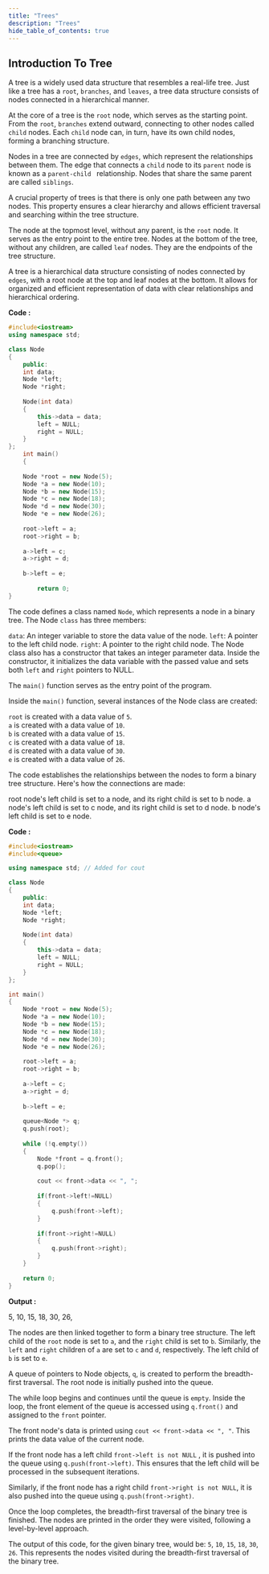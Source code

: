 ```yaml
---
title: "Trees"
description: "Trees"
hide_table_of_contents: true
---
```


## Introduction To Tree

A tree is a widely used data structure that resembles a real-life tree. Just like a tree has a `root`, `branches`, and `leaves`, a tree data structure consists of nodes connected in a hierarchical manner.

At the core of a tree is the `root` node, which serves as the starting point. From the `root`, `branches` extend outward, connecting to other nodes called `child` nodes. Each `child` node can, in turn, have its own child nodes, forming a branching structure.

Nodes in a tree are connected by `edges`, which represent the relationships between them. The edge that connects a `child` node to its `parent` node is known as a `parent-child ` relationship. Nodes that share the same parent are called `siblings`.

A crucial property of trees is that there is only one path between any two nodes. This property ensures a clear hierarchy and allows efficient traversal and searching within the tree structure.

The node at the topmost level, without any parent, is the `root` node. It serves as the entry point to the entire tree. Nodes at the bottom of the tree, without any children, are called `leaf` nodes. They are the endpoints of the tree structure.

A tree is a hierarchical data structure consisting of nodes connected by `edges`, with a root node at the top and leaf nodes at the bottom. It allows for organized and efficient representation of data with clear relationships and hierarchical ordering.

**Code :**

```cpp
#include<iostream>
using namespace std;

class Node
{
    public:
    int data;
    Node *left;
    Node *right;
    
    Node(int data)
    {
        this->data = data;
        left = NULL;
        right = NULL;
    }
};
    int main()
    {
        
    Node *root = new Node(5);
    Node *a = new Node(10);
    Node *b = new Node(15);
    Node *c = new Node(18);
    Node *d = new Node(30);
    Node *e = new Node(26);
    
    root->left = a;
    root->right = b;
    
    a->left = c;
    a->right = d;
    
    b->left = e;
    
        return 0;
}
```

The code defines a class named `Node`, which represents a node in a binary tree. The Node `class` has three members:

`data`: An integer variable to store the data value of the node.
`left`: A pointer to the left child node.
`right`: A pointer to the right child node.
The Node class also has a constructor that takes an integer parameter data. Inside the constructor, it initializes the data variable with the passed value and sets both `left` and `right` pointers to NULL.

The `main()` function serves as the entry point of the program.

Inside the `main()` function, several instances of the Node class are created:

`root` is created with a data value of `5`. <br/>
`a` is created with a data value of `10`. <br/>
`b` is created with a data value of `15`. <br/>
`c` is created with a data value of `18`. <br/>
`d` is created with a data value of `30`. <br/>
`e` is created with a data value of `26`.<br/>

The code establishes the relationships between the nodes to form a binary tree structure. Here's how the connections are made:

root node's left child is set to a node, and its right child is set to b node.
a node's left child is set to c node, and its right child is set to d node.
b node's left child is set to e node.

**Code :**

```cpp
#include<iostream>
#include<queue>

using namespace std; // Added for cout

class Node
{
    public:
    int data;
    Node *left;
    Node *right;
    
    Node(int data)
    {
        this->data = data;
        left = NULL;
        right = NULL;
    }
};

int main()
{
    Node *root = new Node(5);
    Node *a = new Node(10);
    Node *b = new Node(15);
    Node *c = new Node(18);
    Node *d = new Node(30);
    Node *e = new Node(26);
    
    root->left = a;
    root->right = b;
    
    a->left = c;
    a->right = d;
    
    b->left = e;
    
    queue<Node *> q;
    q.push(root);
    
    while (!q.empty())
    {
        Node *front = q.front();
        q.pop();
        
        cout << front->data << ", ";
        
        if(front->left!=NULL)
        {
            q.push(front->left);
        }
        
        if(front->right!=NULL)
        {
            q.push(front->right);
        }
    }
    
    return 0;
}
```

**Output :**

5, 10, 15, 18, 30, 26,


The nodes are then linked together to form a binary tree structure. The left child of the `root` node is set to `a`, and the `right` child is set to `b`. Similarly, the `left` and `right` children of `a` are set to `c` and `d`, respectively. The left child of `b` is set to `e`.

A queue of pointers to Node objects, `q`, is created to perform the breadth-first traversal. The root node is initially pushed into the queue.

The while loop begins and continues until the queue is `empty`. Inside the loop, the front element of the queue is accessed using `q.front()` and assigned to the `front` pointer.

The front node's data is printed using `cout << front->data << ", "`. This prints the data value of the current node.

If the front node has a left child  `front->left is not NULL` , it is pushed into the queue using `q.push(front->left)`. This ensures that the left child will be processed in the subsequent iterations.

Similarly, if the front node has a right child `front->right is not NULL`, it is also pushed into the queue using `q.push(front->right)`.

Once the loop completes, the breadth-first traversal of the binary tree is finished. The nodes are printed in the order they were visited, following a level-by-level approach.

The output of this code, for the given binary tree, would be: `5`, `10`, `15`, `18`, `30`, `26`. This represents the nodes visited during the breadth-first traversal of the binary tree.

